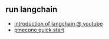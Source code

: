 ## run langchain
- [introduction of langchain @ youtube](https://www.youtube.com/watch?v=aywZrzNaKjs)
- [pinecone quick start](https://docs.pinecone.io/docs/quickstart)

